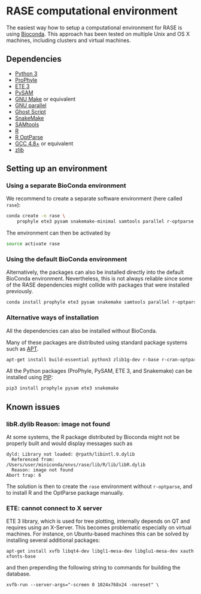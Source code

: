 # RASE computational environment

The easiest way how to setup a computational environment for RASE is using
[Bioconda](https://bioconda.github.io/). This approach has been tested on
multiple Unix and OS X machines, including clusters and virtual machines.

## Dependencies

* [Python 3](https://www.python.org/downloads/)
* [ProPhyle](http://prophyle.github.io)
* [ETE 3](http://etetoolkit.org/)
* [PySAM](https://github.com/pysam-developers/pysam)
* [GNU Make](https://www.gnu.org/software/make/) or equivalent
* [GNU parallel](https://www.gnu.org/software/parallel/)
* [Ghost Script](https://www.ghostscript.com/)
* [SnakeMake](https://snakemake.readthedocs.io)
* [SAMtools](http://www.htslib.org/)
* [R](https://www.r-project.org/)
* [R OptParse](https://cran.r-project.org/web/packages/optparse/)
* [GCC 4.8+](https://gcc.gnu.org/) or equivalent
* [zlib](https://zlib.net/)


## Setting up an environment

### Using a separate BioConda environment

We recommend to create a separate software environment (here called `rase`):

```bash
conda create -n rase \
	prophyle ete3 pysam snakemake-minimal samtools parallel r-optparse
```

The environment can then be activated by

```bash
source activate rase
```

### Using the default BioConda environment

Alternatively, the packages can also be installed directly into the default
BioConda environment. Nevertheless, this is not always reliable since some of
the RASE dependencies might collide with packages that were installed
previously.

```bash
conda install prophyle ete3 pysam snakemake samtools parallel r-optparse
```

### Alternative ways of installation

All the dependencies can also be installed without BioConda.

Many of these packages are distributed using standard package systems such as
[APT](https://wiki.debian.org/Apt).

```bash
apt-get install build-essential python3 zlib1g-dev r-base r-cran-optparse ghostscript
```

All the Python packages (ProPhyle, PySAM, ETE 3, and Snakemake) can be
installed using [PIP](https://pypi.org/project/pip/):

```bash
pip3 install prophyle pysam ete3 snakemake
```


## Known issues

### libR.dylib Reason: image not found

At some systems, the R package distributed by Bioconda might not be properly
built and would display messages such as

```
dyld: Library not loaded: @rpath/libintl.9.dylib
  Referenced from: /Users/user/miniconda/envs/rase/lib/R/lib/libR.dylib
  Reason: image not found
Abort trap: 6
```

The solution is then to create the `rase` environment without `r-optparse`, and
to install R and the OptParse package manually.

### ETE: cannot connect to X server

ETE 3 library, which is used for tree plotting, internally depends on QT and
requires using an X-Server. This becomes problematic especially on virtual
machines.  For instance, on Ubuntu-based machines this can be solved by
installing several additional packages:

```
apt-get install xvfb libqt4-dev libgl1-mesa-dev libglu1-mesa-dev xauth xfonts-base
```

and then prepending the following string to commands for building the database.
```
xvfb-run --server-args="-screen 0 1024x768x24 -noreset" \
```

